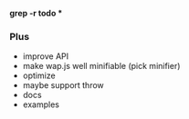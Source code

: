 __grep -r todo *__
### Plus
* improve API
* make wap.js well minifiable (pick minifier)
* optimize
* maybe support throw
* docs
* examples
